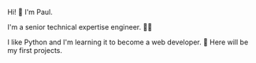 Hi! 👋 I'm Paul. 

I'm a senior technical expertise engineer. 🧑‍💻

I like Python and I'm learning it to become a web developer. 🐍
Here will be my first projects. 
